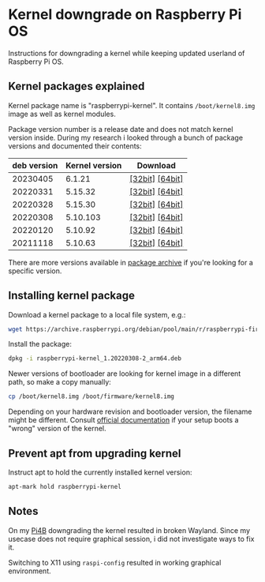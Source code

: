 # Kernel downgrade on Raspberry Pi OS

Instructions for downgrading a kernel while keeping updated userland of Raspberry Pi OS.

## Kernel packages explained

Kernel package name is "raspberrypi-kernel". It contains `/boot/kernel8.img` image as well as kernel modules.

Package version number is a release date and does not match kernel version inside. During my research i looked through a bunch of package versions and documented their contents:

| deb version | Kernel version | Download |
| ----------- | -------------- | -------- |
| 20230405    | 6.1.21         | [\[32bit\]](https://archive.raspberrypi.org/debian/pool/main/r/raspberrypi-firmware/raspberrypi-kernel_1.20230405-1_armhf.deb) [\[64bit\]](https://archive.raspberrypi.org/debian/pool/main/r/raspberrypi-firmware/raspberrypi-kernel_1.20230405-1_arm64.deb) |
| 20220331    | 5.15.32        | [\[32bit\]](https://archive.raspberrypi.org/debian/pool/main/r/raspberrypi-firmware/raspberrypi-kernel_1.20220331-1_armhf.deb) [\[64bit\]](https://archive.raspberrypi.org/debian/pool/main/r/raspberrypi-firmware/raspberrypi-kernel_1.20220331-1_arm64.deb) |
| 20220328    | 5.15.30        | [\[32bit\]](https://archive.raspberrypi.org/debian/pool/main/r/raspberrypi-firmware/raspberrypi-kernel_1.20220328-1_armhf.deb) [\[64bit\]](https://archive.raspberrypi.org/debian/pool/main/r/raspberrypi-firmware/raspberrypi-kernel_1.20220328-1_arm64.deb) |
| 20220308    | 5.10.103       | [\[32bit\]](https://archive.raspberrypi.org/debian/pool/main/r/raspberrypi-firmware/raspberrypi-kernel_1.20220308-2_armhf.deb) [\[64bit\]](https://archive.raspberrypi.org/debian/pool/main/r/raspberrypi-firmware/raspberrypi-kernel_1.20220308-2_arm64.deb) |
| 20220120    | 5.10.92        | [\[32bit\]](https://archive.raspberrypi.org/debian/pool/main/r/raspberrypi-firmware/raspberrypi-kernel_1.20220120-1_armhf.deb) [\[64bit\]](https://archive.raspberrypi.org/debian/pool/main/r/raspberrypi-firmware/raspberrypi-kernel_1.20220120-1_arm64.deb) |
| 20211118    | 5.10.63        | [\[32bit\]](https://archive.raspberrypi.org/debian/pool/main/r/raspberrypi-firmware/raspberrypi-kernel_1.20211118-3_armhf.deb) [\[64bit\]](https://archive.raspberrypi.org/debian/pool/main/r/raspberrypi-firmware/raspberrypi-kernel_1.20211118-3_arm64.deb) |

There are more versions available in [package archive](https://archive.raspberrypi.org/debian/pool/main/r/raspberrypi-firmware/) if you're looking for a specific version.

## Installing kernel package

Download a kernel package to a local file system, e.g.:

```bash
wget https://archive.raspberrypi.org/debian/pool/main/r/raspberrypi-firmware/raspberrypi-kernel_1.20220308-2_arm64.deb
```

Install the package:

```bash
dpkg -i raspberrypi-kernel_1.20220308-2_arm64.deb
```

Newer versions of bootloader are looking for kernel image in a different path, so make a copy manually:

```bash
cp /boot/kernel8.img /boot/firmware/kernel8.img
```

Depending on your hardware revision and bootloader version, the filename might be different. Consult [official documentation](https://www.raspberrypi.com/documentation/computers/config_txt.html#kernel) if your setup boots a "wrong" version of the kernel.

## Prevent apt from upgrading kernel

Instruct apt to hold the currently installed kernel version:

```bash
apt-mark hold raspberrypi-kernel
```

## Notes

On my [Pi4B](/hardware/Pi4B) downgrading the kernel resulted in broken Wayland. Since my usecase does not require graphical session, i did not investigate ways to fix it.

Switching to X11 using `raspi-config` resulted in working graphical environment.
